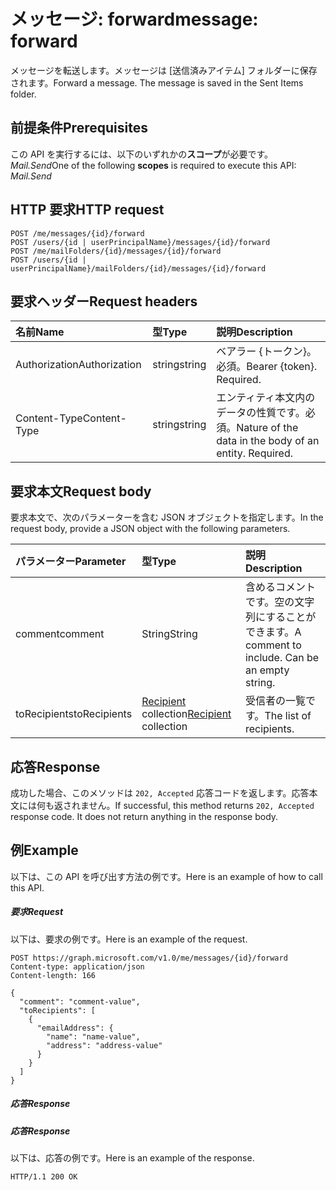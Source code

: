 # <a name="message-forward"></a><span data-ttu-id="62866-101">メッセージ: forward</span><span class="sxs-lookup"><span data-stu-id="62866-101">message: forward</span></span>

<span data-ttu-id="62866-p101">メッセージを転送します。メッセージは [送信済みアイテム] フォルダーに保存されます。</span><span class="sxs-lookup"><span data-stu-id="62866-p101">Forward a message. The message is saved in the Sent Items folder.</span></span>

## <a name="prerequisites"></a><span data-ttu-id="62866-104">前提条件</span><span class="sxs-lookup"><span data-stu-id="62866-104">Prerequisites</span></span>
<span data-ttu-id="62866-105">この API を実行するには、以下のいずれかの**スコープ**が必要です。*Mail.Send*</span><span class="sxs-lookup"><span data-stu-id="62866-105">One of the following **scopes** is required to execute this API: *Mail.Send*</span></span>
## <a name="http-request"></a><span data-ttu-id="62866-106">HTTP 要求</span><span class="sxs-lookup"><span data-stu-id="62866-106">HTTP request</span></span>
<!-- { "blockType": "ignored" } -->
```http
POST /me/messages/{id}/forward
POST /users/{id | userPrincipalName}/messages/{id}/forward
POST /me/mailFolders/{id}/messages/{id}/forward
POST /users/{id | userPrincipalName}/mailFolders/{id}/messages/{id}/forward
```
## <a name="request-headers"></a><span data-ttu-id="62866-107">要求ヘッダー</span><span class="sxs-lookup"><span data-stu-id="62866-107">Request headers</span></span>
| <span data-ttu-id="62866-108">名前</span><span class="sxs-lookup"><span data-stu-id="62866-108">Name</span></span>       | <span data-ttu-id="62866-109">型</span><span class="sxs-lookup"><span data-stu-id="62866-109">Type</span></span> | <span data-ttu-id="62866-110">説明</span><span class="sxs-lookup"><span data-stu-id="62866-110">Description</span></span>|
|:---------------|:--------|:----------|
| <span data-ttu-id="62866-111">Authorization</span><span class="sxs-lookup"><span data-stu-id="62866-111">Authorization</span></span>  | <span data-ttu-id="62866-112">string</span><span class="sxs-lookup"><span data-stu-id="62866-112">string</span></span>  | <span data-ttu-id="62866-p102">ベアラー {トークン}。必須。</span><span class="sxs-lookup"><span data-stu-id="62866-p102">Bearer {token}. Required.</span></span> |
| <span data-ttu-id="62866-115">Content-Type</span><span class="sxs-lookup"><span data-stu-id="62866-115">Content-Type</span></span> | <span data-ttu-id="62866-116">string</span><span class="sxs-lookup"><span data-stu-id="62866-116">string</span></span>  | <span data-ttu-id="62866-p103">エンティティ本文内のデータの性質です。必須。</span><span class="sxs-lookup"><span data-stu-id="62866-p103">Nature of the data in the body of an entity. Required.</span></span> |

## <a name="request-body"></a><span data-ttu-id="62866-119">要求本文</span><span class="sxs-lookup"><span data-stu-id="62866-119">Request body</span></span>
<span data-ttu-id="62866-120">要求本文で、次のパラメーターを含む JSON オブジェクトを指定します。</span><span class="sxs-lookup"><span data-stu-id="62866-120">In the request body, provide a JSON object with the following parameters.</span></span>

| <span data-ttu-id="62866-121">パラメーター</span><span class="sxs-lookup"><span data-stu-id="62866-121">Parameter</span></span>    | <span data-ttu-id="62866-122">型</span><span class="sxs-lookup"><span data-stu-id="62866-122">Type</span></span>   |<span data-ttu-id="62866-123">説明</span><span class="sxs-lookup"><span data-stu-id="62866-123">Description</span></span>|
|:---------------|:--------|:----------|
|<span data-ttu-id="62866-124">comment</span><span class="sxs-lookup"><span data-stu-id="62866-124">comment</span></span>|<span data-ttu-id="62866-125">String</span><span class="sxs-lookup"><span data-stu-id="62866-125">String</span></span>|<span data-ttu-id="62866-p104">含めるコメントです。空の文字列にすることができます。</span><span class="sxs-lookup"><span data-stu-id="62866-p104">A comment to include. Can be an empty string.</span></span>|
|<span data-ttu-id="62866-128">toRecipients</span><span class="sxs-lookup"><span data-stu-id="62866-128">toRecipients</span></span>|<span data-ttu-id="62866-129">[Recipient](../resources/recipient.md) collection</span><span class="sxs-lookup"><span data-stu-id="62866-129">[Recipient](../resources/recipient.md) collection</span></span>|<span data-ttu-id="62866-130">受信者の一覧です。</span><span class="sxs-lookup"><span data-stu-id="62866-130">The list of recipients.</span></span>|

## <a name="response"></a><span data-ttu-id="62866-131">応答</span><span class="sxs-lookup"><span data-stu-id="62866-131">Response</span></span>

<span data-ttu-id="62866-p105">成功した場合、このメソッドは `202, Accepted` 応答コードを返します。応答本文には何も返されません。</span><span class="sxs-lookup"><span data-stu-id="62866-p105">If successful, this method returns `202, Accepted` response code. It does not return anything in the response body.</span></span>

## <a name="example"></a><span data-ttu-id="62866-134">例</span><span class="sxs-lookup"><span data-stu-id="62866-134">Example</span></span>
<span data-ttu-id="62866-135">以下は、この API を呼び出す方法の例です。</span><span class="sxs-lookup"><span data-stu-id="62866-135">Here is an example of how to call this API.</span></span>
##### <a name="request"></a><span data-ttu-id="62866-136">要求</span><span class="sxs-lookup"><span data-stu-id="62866-136">Request</span></span>
<span data-ttu-id="62866-137">以下は、要求の例です。</span><span class="sxs-lookup"><span data-stu-id="62866-137">Here is an example of the request.</span></span>
<!-- {
  "blockType": "request",
  "name": "message_forward"
}-->
```http
POST https://graph.microsoft.com/v1.0/me/messages/{id}/forward
Content-type: application/json
Content-length: 166

{
  "comment": "comment-value",
  "toRecipients": [
    {
      "emailAddress": {
        "name": "name-value",
        "address": "address-value"
      }
    }
  ]
}
```

##### <a name="response"></a><span data-ttu-id="62866-138">応答</span><span class="sxs-lookup"><span data-stu-id="62866-138">Response</span></span>
##### <a name="response"></a><span data-ttu-id="62866-139">応答</span><span class="sxs-lookup"><span data-stu-id="62866-139">Response</span></span>
<span data-ttu-id="62866-140">以下は、応答の例です。</span><span class="sxs-lookup"><span data-stu-id="62866-140">Here is an example of the response.</span></span>
<!-- {
  "blockType": "response",
  "truncated": true
} -->
```http
HTTP/1.1 200 OK
```

<!-- uuid: 8fcb5dbc-d5aa-4681-8e31-b001d5168d79
2015-10-25 14:57:30 UTC -->
<!-- {
  "type": "#page.annotation",
  "description": "message: forward",
  "keywords": "",
  "section": "documentation",
  "tocPath": ""
}-->
